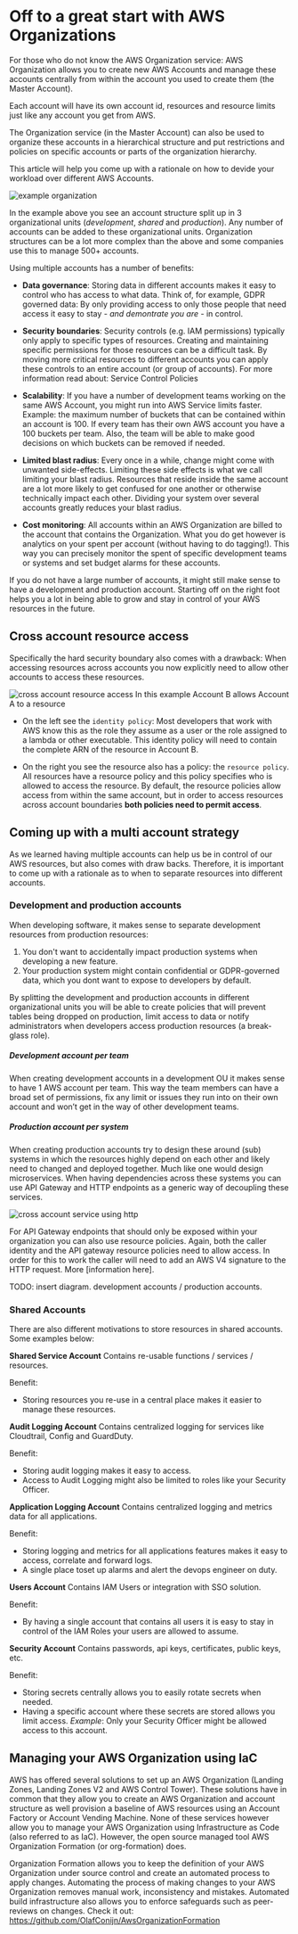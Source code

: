 # Off to a great start with AWS Organizations

For those who do not know the AWS Organization service: AWS Organization allows you to create new AWS Accounts and manage these accounts centrally from within the account you used to create them (the Master Account).

Each account will have its own account id, resources and resource limits just like any account you get from AWS.

The Organization service (in the Master Account) can also be used to organize these accounts in a hierarchical structure and put restrictions and policies on specific accounts or parts of the organization hierarchy.

This article will help you come up with a rationale on how to devide your workload over different AWS Accounts.

![example organization](aws-organizations/organization.png "example organization")

In the example above you see an account structure split up in 3 organizational units (*development*, *shared* and *production*). Any number of accounts can be added to these organizational units. Organization structures can be a lot more complex than the above and some companies use this to manage 500+ accounts.

Using multiple accounts has a number of benefits:

-	**Data governance**: Storing data in different accounts makes it easy to control who has access to what data. Think of, for example, GDPR governed data: By only providing access to only those people that need access it easy to stay *- and demontrate you are -* in control.

-	**Security boundaries**: Security controls (e.g. IAM permissions) typically only apply to specific types of resources. Creating and maintaining specific permissions for those resources can be a difficult task. By moving more critical resources to different accounts you can apply these controls to an entire account (or group of accounts). For more information read about: Service Control Policies

-	**Scalability**: If you have a number of development teams working on the same AWS Account, you might run into AWS Service limits faster. Example: the maximum number of buckets that can be contained within an account is 100. If every team has their own AWS account you have a 100 buckets per team. Also, the team will be able to make good decisions on which buckets can be removed if needed.

-	**Limited blast radius**: Every once in a while, change might come with unwanted side-effects. Limiting these side effects is what we call limiting your blast radius. Resources that reside inside the same account are a lot more likely to get confused for one another or otherwise technically impact each other. Dividing your system over several accounts greatly reduces your blast radius.

-	**Cost monitoring**: All accounts within an AWS Organization are billed to the account that contains the Organization. What you do get however is analytics on your spent per account (without having to do tagging!). This way you can precisely monitor the spent of specific development teams or systems and set budget alarms for these accounts.

If you do not have a large number of accounts, it might still make sense to have a development and production account. Starting off on the right foot helps you a lot in being able to grow and stay in control of your AWS resources in the future.


## Cross account resource access

Specifically the hard security boundary also comes with a drawback: When accessing resources across accounts you now explicitly need to allow other accounts to access these resources.

![cross account resource access](aws-organizations/cross-account-resource.png "cross account resource access")
In this example Account B allows Account A to a resource


- On the left see the `identity policy`: Most developers that work with AWS know this as the role they assume as a user or the role assigned to a lambda or other executable. This identity policy will need to contain the complete ARN of the resource in Account B.

- On the right you see the resource also has a policy: the `resource policy`. All resources have a resource policy and this policy specifies who is allowed to access the resource. By default, the resource policies allow access from within the same account, but in order to access resources across account boundaries **both policies need to permit access**.


## Coming up with a multi account strategy

As we learned having multiple accounts can help us be in control of our AWS resources, but also comes with draw backs. Therefore, it is important to come up with a rationale as to when to separate resources into different accounts.

### Development and production accounts

When developing software, it makes sense to separate development resources from production resources:
1. You don't want to accidentally impact production systems when developing a new feature.
2. Your production system might contain confidential or GDPR-governed data, which you dont want to expose to developers by default.

By splitting the development and production accounts in different organizational units you will be able to create policies that will prevent tables being dropped on production, limit access to data or notify administrators when developers access production resources (a break-glass role).

##### Development account per team

When creating development accounts in a development OU it makes sense to have 1 AWS account per team. This way the team members can have a broad set of permissions, fix any limit or issues they run into on their own account and won’t get in the way of other development teams.

##### Production account per system

When creating production accounts try to design these around (sub) systems in which the resources highly depend on each other and likely need to changed and deployed together. Much like one would design microservices. When having dependencies across these systems you can use API Gateway and HTTP endpoints as a generic way of decoupling these services.

![cross account service using http](aws-organizations/cross-account-service.png "cross account service using http")

For API Gateway endpoints that should only be exposed within your organization you can also use resource policies. Again, both the caller identity and the API gateway resource policies need to allow access. In order for this to work the caller will need to add an AWS V4 signature to the HTTP request. More [information here].


TODO: insert diagram. development accounts / production accounts.


### Shared Accounts

There are also different motivations to store resources in shared accounts. Some examples below:

**Shared Service Account**
Contains re-usable functions / services / resources.

Benefit:
- Storing resources you re-use in a central place makes it easier to manage these resources.

**Audit Logging Account**
Contains centralized logging for services like Cloudtrail, Config and GuardDuty.

Benefit:
- Storing audit logging makes it easy to access.
- Access to Audit Logging might also be limited to roles like your Security Officer.

**Application Logging Account**
Contains centralized logging and metrics data for all applications.

Benefit:
- Storing logging and metrics for all applications features makes it easy to access, correlate and forward logs.
- A single place toset up alarms and alert the devops engineer on duty.

**Users Account**
Contains IAM Users or integration with SSO solution.

Benefit:
- By having a single account that contains all users it is easy to stay in control of the IAM Roles your users are allowed to assume.

**Security Account**
Contains passwords, api keys, certificates, public keys, etc.

Benefit:
- Storing secrets centrally allows you to easily rotate secrets when needed.
- Having a specific account where these secrets are stored allows you limit access. *Example*: Only your Security Officer might be allowed access to this account.


## Managing your AWS Organization using IaC
AWS has offered several solutions to set up an AWS Organization (Landing Zones, Landing Zones V2 and AWS Control Tower). These solutions have in common that they allow you to create an AWS Organization and account structure as well provision a baseline of AWS resources using an Account Factory or Account Vending Machine. None of these services however allow you to manage your AWS Organization using Infrastructure as Code (also referred to as IaC). However, the open source managed tool AWS Organization Formation (or org-formation) does.

Organization Formation allows you to keep the definition of your AWS Organization under source control and create an automated process to apply changes. Automating the process of making changes to your AWS Organization removes manual work, inconsistency and mistakes. Automated build infrastructure also allows you to enforce safeguards such as peer-reviews on changes. Check it out: https://github.com/OlafConijn/AwsOrganizationFormation

